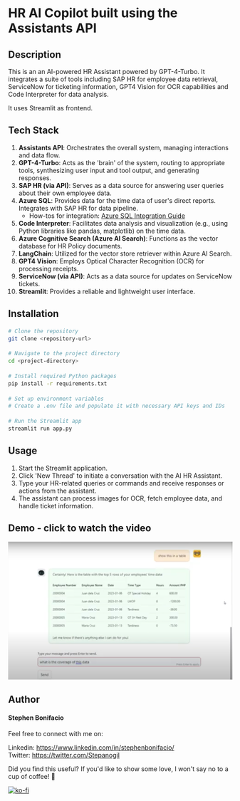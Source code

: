 # HR AI Copilot built using the Assistants API

## Description

This is an an AI-powered HR Assistant powered by GPT-4-Turbo. It integrates a suite of tools including SAP HR for employee data retrieval, ServiceNow for ticketing information, GPT4 Vision for OCR capabilities and Code Interpreter for data analysis. 

It uses Streamlit as frontend.


## Tech Stack

1. **Assistants API**: Orchestrates the overall system, managing interactions and data flow.
2. **GPT-4-Turbo**: Acts as the 'brain' of the system, routing to appropriate tools, synthesizing user input and tool output, and generating responses.
3. **SAP HR (via API)**: Serves as a data source for answering user queries about their own employee data.
4. **Azure SQL**: Provides data for the time data of user's direct reports. Integrates with SAP HR for data pipeline.
   - How-tos for integration: [Azure SQL Integration Guide](https://lnkd.in/gcKe_cMY)
5. **Code Interpreter**: Facilitates data analysis and visualization (e.g., using Python libraries like pandas, matplotlib) on the time data.
6. **Azure Cognitive Search (Azure AI Search)**: Functions as the vector database for HR Policy documents.
7. **LangChain**: Utilized for the vector store retriever within Azure AI Search.
8. **GPT4 Vision**: Employs Optical Character Recognition (OCR) for processing receipts.
9. **ServiceNow (via API)**: Acts as a data source for updates on ServiceNow tickets.
10. **Streamlit**: Provides a reliable and lightweight user interface.

## Installation

```bash
# Clone the repository
git clone <repository-url>

# Navigate to the project directory
cd <project-directory>

# Install required Python packages
pip install -r requirements.txt

# Set up environment variables
# Create a .env file and populate it with necessary API keys and IDs

# Run the Streamlit app
streamlit run app.py
```

## Usage

1. Start the Streamlit application.
2. Click 'New Thread' to initiate a conversation with the AI HR Assistant.
3. Type your HR-related queries or commands and receive responses or actions from the assistant.
4. The assistant can process images for OCR, fetch employee data, and handle ticket information.

## Demo - click to watch the video

[![Watch the Video](assets/hr-copilot-thumb.png)](https://youtu.be/mCm4icoRW9o)


## Author


#### Stephen Bonifacio

Feel free to connect with me on:

Linkedin: https://www.linkedin.com/in/stephenbonifacio/  
Twitter: https://twitter.com/Stepanogil

Did you find this useful? If you'd like to show some love, I won't say no to a cup of coffee! 🤗

[![ko-fi](https://ko-fi.com/img/githubbutton_sm.svg)](https://ko-fi.com/Q5Q6QPABZ)


